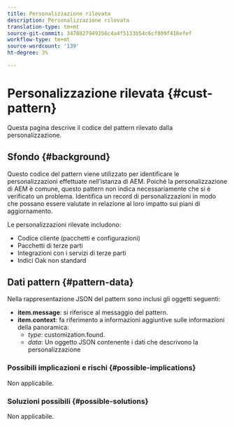 ```yaml
---
title: Personalizzazione rilevata
description: Personalizzazione rilevata
translation-type: tm+mt
source-git-commit: 3478827949356c4a4f5133b54c6cf809f416efef
workflow-type: tm+mt
source-wordcount: '139'
ht-degree: 3%

---
```



# Personalizzazione rilevata {#cust-pattern}

Questa pagina descrive il codice del pattern rilevato dalla personalizzazione.

## Sfondo {#background}

Questo codice del pattern viene utilizzato per identificare le personalizzazioni effettuate nell’istanza di AEM. Poiché la personalizzazione di AEM è comune, questo pattern non indica necessariamente che si è verificato un problema. Identifica un record di personalizzazioni in modo che possano essere valutate in relazione al loro impatto sui piani di aggiornamento.

Le personalizzazioni rilevate includono:

* Codice cliente (pacchetti e configurazioni)
* Pacchetti di terze parti
* Integrazioni con i servizi di terze parti
* Indici Oak non standard

## Dati pattern {#pattern-data}

Nella rappresentazione JSON del pattern sono inclusi gli oggetti seguenti:

* **item.message**: si riferisce al messaggio del pattern.
* **item.context**: fa riferimento a informazioni aggiuntive sulle informazioni della panoramica:
   * *type*: customization.found.
   * *data*: Un oggetto JSON contenente i dati che descrivono la personalizzazione

### Possibili implicazioni e rischi {#possible-implications}

Non applicabile.

### Soluzioni possibili  {#possible-solutions}

Non applicabile.
